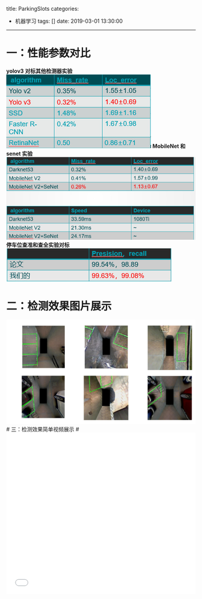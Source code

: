 title: ParkingSlots
categories:
  - 机器学习
tags: []
date: 2019-03-01 13:30:00
---
# 一：性能参数对比 #
**yolov3 对标其他检测器实验**
<img src="/images/shixi/003.jpg"  align=center/>
**MobileNet 和 senet 实验**
<img src="/images/shixi/004.jpg"  align=center/>
**停车位查准和查全实验对标**
<img src="/images/shixi/005.jpg"  align=center/>
# 二：检测效果图片展示 #
<img src="/images/shixi/002.jpg"  align=center/>
# 三：检测效果简单视频展示 #

<iframe id=sbrxp src="//player.bilibili.com/player.html?aid=45008099&cid=78826722&page=1" scrolling="no" border="0" frameborder="no" framespacing="0" allowfullscreen="true" style="width: 640px; height: 430px; max-width: 100%"> </iframe>